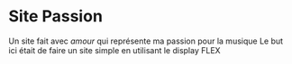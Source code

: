 # Site Passion

Un site fait avec _amour_ qui représente ma passion pour la musique
Le but ici était de faire un site simple en utilisant le display FLEX
